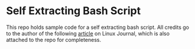 # Self Extracting Bash Script
This repo holds sample code for a self extracting bash script. All credits go to the author of the following [article](https://www.linuxjournal.com/node/1005818) on Linux Journal, which is also attached to the repo for completeness.


